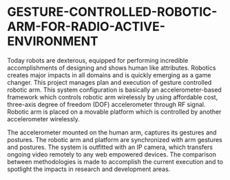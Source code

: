 # GESTURE-CONTROLLED-ROBOTIC-ARM-FOR-RADIO-ACTIVE-ENVIRONMENT
Today robots are dexterous, equipped for performing incredible accomplishments of designing and shows human like attributes. Robotics creates major impacts in all domains and is quickly emerging as a game changer. This project manages plan and execution of gesture controlled robotic arm. This system configuration is basically an accelerometer-based framework which controls robotic arm wirelessly by using affordable cost, three-axis degree of freedom (DOF) accelerometer through RF signal. Robotic arm is placed on a movable platform which is controlled by another accelerometer wirelessly. 

The accelerometer mounted on the human arm, captures its gestures and postures. The robotic arm and platform are synchronized with arm gestures and postures. The system is outfitted with an IP camera, which transfers ongoing video remotely to any web empowered devices. The comparison between methodologies is made to accomplish the current execution and to spotlight the impacts in research and development areas.
